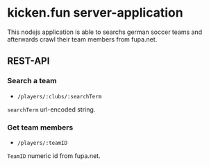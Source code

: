 # kicken.fun server-application
This nodejs application is able to searchs german soccer teams and afterwards crawl their team members from fupa.net.

## REST-API

### Search a team
- `/players/:clubs/:searchTerm`

`searchTerm` url-encoded string.

### Get team members
- `/players/:teamID`

`TeamID` numeric id from fupa.net.
